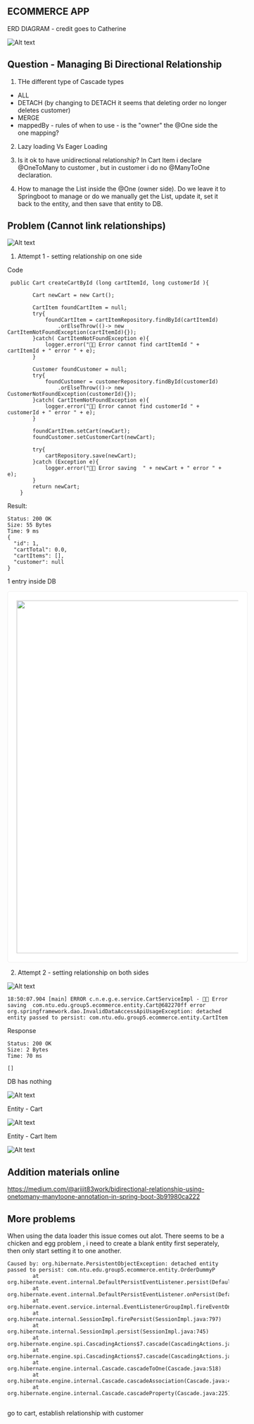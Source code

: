 ## ECOMMERCE APP

ERD DIAGRAM - credit goes to Catherine 

![Alt text](<Screenshot from 2023-12-12 18-27-43.png>)

## Question - Managing Bi Directional Relationship

1) THe different type of Cascade types

- ALL
- DETACH (by changing to DETACH it seems that deleting order no longer deletes customer)
- MERGE
- mappedBy - rules of when to use - is the "owner" the @One side the one mapping?

2) Lazy loading Vs Eager Loading

3) Is it ok to have unidirectional relationship? In Cart Item i declare @OneToMany to customer , but in customer i do no @ManyToOne declaration.

4) How to manage the List inside the @One (owner side). Do we leave it to Springboot to manage or do we manually get the List, update it, set it back to the entity, and then save that entity to DB.


## Problem (Cannot link relationships)

![Alt text](image.png)


1) Attempt 1 - setting relationship on one side

Code
```
 public Cart createCartById (long cartItemId, long customerId ){

        Cart newCart = new Cart();

        CartItem foundCartItem = null;
        try{
            foundCartItem = cartItemRepository.findById(cartItemId)
                .orElseThrow(()-> new CartItemNotFoundException(cartItemId){});
        }catch( CartItemNotFoundException e){
            logger.error("🛒🔴 Error cannot find cartItemId " + cartItemId + " error " + e);
        }

        Customer foundCustomer = null;
        try{
            foundCustomer = customerRepository.findById(customerId)
                .orElseThrow(()-> new CustomerNotFoundException(customerId){});
        }catch( CartItemNotFoundException e){
            logger.error("🛒🔴 Error cannot find customerId " + customerId + " error " + e);
        }

        foundCartItem.setCart(newCart);
        foundCustomer.setCustomerCart(newCart);

        try{
            cartRepository.save(newCart);
        }catch (Exception e){
            logger.error("🛒🔴 Error saving  " + newCart + " error " + e);
        }
        return newCart;
    }

```

Result:

```
Status: 200 OK
Size: 55 Bytes
Time: 9 ms
{
  "id": 1,
  "cartTotal": 0.0,
  "cartItems": [],
  "customer": null
}

```

1 entry inside DB

<img src="Screenshot from 2023-12-12 18-23-49.png" width=800 style="background-color: #fff; padding: 20px;border-radius: 5px;border: 1px solid #eee;">


2) Attempt 2 - setting relationship on both sides


![Alt text](image-5.png)

```
18:50:07.904 [main] ERROR c.n.e.g.e.service.CartServiceImpl - 🛒🔴 Error saving  com.ntu.edu.group5.ecommerce.entity.Cart@682270ff error org.springframework.dao.InvalidDataAccessApiUsageException: detached entity passed to persist: com.ntu.edu.group5.ecommerce.entity.CartItem
```


Response

```
Status: 200 OK
Size: 2 Bytes
Time: 70 ms

[]

```
DB has nothing

![Alt text](image-1.png)



Entity - Cart

![Alt text](image-2.png)

Entity - Cart Item

![Alt text](image-3.png)


## Addition materials online
https://medium.com/@arijit83work/bidirectional-relationship-using-onetomany-manytoone-annotation-in-spring-boot-3b91980ca222

## More problems

When using the data loader this issue comes out alot. There seems to be a chicken and egg problem , i need to create a blank entity first seperately, then only start setting it to one another.

```
Caused by: org.hibernate.PersistentObjectException: detached entity passed to persist: com.ntu.edu.group5.ecommerce.entity.OrderDummyP
        at org.hibernate.event.internal.DefaultPersistEventListener.persist(DefaultPersistEventListener.java:88)
        at org.hibernate.event.internal.DefaultPersistEventListener.onPersist(DefaultPersistEventListener.java:77)
        at org.hibernate.event.service.internal.EventListenerGroupImpl.fireEventOnEachListener(EventListenerGroupImpl.java:138)
        at org.hibernate.internal.SessionImpl.firePersist(SessionImpl.java:797)
        at org.hibernate.internal.SessionImpl.persist(SessionImpl.java:745)
        at org.hibernate.engine.spi.CascadingActions$7.cascade(CascadingActions.java:290)
        at org.hibernate.engine.spi.CascadingActions$7.cascade(CascadingActions.java:280)
        at org.hibernate.engine.internal.Cascade.cascadeToOne(Cascade.java:518)
        at org.hibernate.engine.internal.Cascade.cascadeAssociation(Cascade.java:439)
        at org.hibernate.engine.internal.Cascade.cascadeProperty(Cascade.java:225)
```


##

go to cart, establish relationship with customer